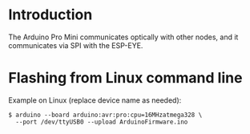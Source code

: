 Introduction
============

The Arduino Pro Mini communicates optically with other nodes, and it
communicates via SPI with the ESP-EYE.


Flashing from Linux command line
================================

Example on Linux (replace device name as needed):

    $ arduino --board arduino:avr:pro:cpu=16MHzatmega328 \
      --port /dev/ttyUSB0 --upload ArduinoFirmware.ino
